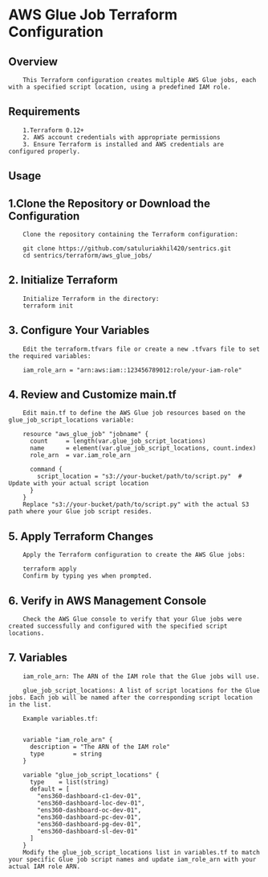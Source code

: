 # AWS Glue Job Terraform Configuration
## Overview
        This Terraform configuration creates multiple AWS Glue jobs, each with a specified script location, using a predefined IAM role.

## Requirements
        1.Terraform 0.12+
        2. AWS account credentials with appropriate permissions
        3. Ensure Terraform is installed and AWS credentials are configured properly.
## Usage
## 1.Clone the Repository or Download the Configuration

        Clone the repository containing the Terraform configuration:
        
        git clone https://github.com/satuluriakhil420/sentrics.git
        cd sentrics/terraform/aws_glue_jobs/
## 2. Initialize Terraform

        Initialize Terraform in the directory:
        terraform init
## 3. Configure Your Variables

        Edit the terraform.tfvars file or create a new .tfvars file to set the required variables:

        iam_role_arn = "arn:aws:iam::123456789012:role/your-iam-role"
## 4. Review and Customize main.tf

        Edit main.tf to define the AWS Glue job resources based on the glue_job_script_locations variable:
        
        resource "aws_glue_job" "jobname" {
          count     = length(var.glue_job_script_locations)
          name      = element(var.glue_job_script_locations, count.index)
          role_arn  = var.iam_role_arn
          
          command {
            script_location = "s3://your-bucket/path/to/script.py"  # Update with your actual script location
          }
        }
        Replace "s3://your-bucket/path/to/script.py" with the actual S3 path where your Glue job script resides.

## 5. Apply Terraform Changes

        Apply the Terraform configuration to create the AWS Glue jobs:
        
        terraform apply
        Confirm by typing yes when prompted.

## 6. Verify in AWS Management Console

        Check the AWS Glue console to verify that your Glue jobs were created successfully and configured with the specified script locations.

## 7. Variables
        iam_role_arn: The ARN of the IAM role that the Glue jobs will use.
        
        glue_job_script_locations: A list of script locations for the Glue jobs. Each job will be named after the corresponding script location in the list.
        
        Example variables.tf:
        
        
        variable "iam_role_arn" {
          description = "The ARN of the IAM role"
          type        = string
        }
        
        variable "glue_job_script_locations" {
          type    = list(string)
          default = [
            "ens360-dashboard-c1-dev-01",
            "ens360-dashboard-loc-dev-01", 
            "ens360-dashboard-oc-dev-01",
            "ens360-dashboard-pc-dev-01",
            "ens360-dashboard-pg-dev-01",
            "ens360-dashboard-sl-dev-01"
          ]
        }
        Modify the glue_job_script_locations list in variables.tf to match your specific Glue job script names and update iam_role_arn with your actual IAM role ARN.
        
        
